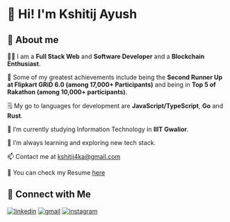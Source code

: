 # 👋 Hi! I'm Kshitij Ayush

<!--
**kshitij-404/kshitij-404** is a ✨ _special_ ✨ repository because its `README.md` (this file) appears on your GitHub profile.

Here are some ideas to get you started:

- 🔭 I’m currently working on ...
- 🌱 I’m currently learning ...
- 👯 I’m looking to collaborate on ...
- 🤔 I’m looking for help with ...
- 💬 Ask me about ...
- 📫 How to reach me: ...
- 😄 Pronouns: ...
- ⚡ Fun fact: ...
-->

## 🙋 About me
👨‍💻 I am a **Full Stack Web** and **Software Developer** and a **Blockchain Enthusiast**.

🌟 Some of my greatest achievements include being the **Second Runner Up at Flipkart GRiD 6.0 (among 17,000+ Participants)** and being in **Top 5 of Rakathon (among 10,000+ participants)**.

🗒️ My go to languages for development are **JavaScript/TypeScript**, **Go** and **Rust**.

🔭 I’m currently studying Information Technology in **IIIT Gwalior**.

🌱 I’m always learning and exploring new tech stack.

📫 Contact me at [kshitij4ka@gmail.com](mailto:kshitij4ka@gmail.com)

📝 You can check my Resume [here](https://www.kshitij-ayush.tech/resume.pdf)

## 🤝 Connect with Me
[![linkedin](https://img.shields.io/badge/-kshitijayush4-blue?style=flat-square&logo=linkedin)](https://www.linkedin.com/in/kshitijayush4/)      	[![gmail](https://img.shields.io/badge/-kshitij4ka%40gmail.com-red?style=flat-square&logo=gmail&logoColor=white)](mailto:kshitij4ka@gmail.com)  [![instagram](https://img.shields.io/badge/-%40pizza__404-ff69b4?style=flat-square&logo=instagram&logoColor=white)](https://www.instagram.com/pizza_404/)

